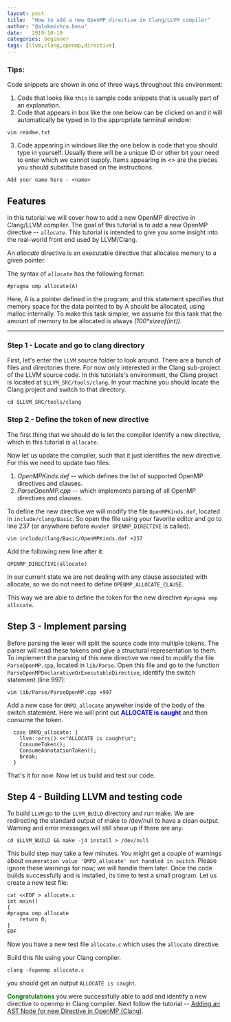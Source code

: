 ```yaml
---
layout: post
title:  "How to add a new OpenMP directive in Clang/LLVM compiler"
author: "@alokmishra.besu"
date:   2019-10-19
categories: beginner
tags: [llvm,clang,openmp,directive]
---
```


### **Tips:**

Code snippets are shown in one of three ways throughout this environment:

1. Code that looks like `this` is sample code snippets that is usually part of an explanation.
2. Code that appears in box like the one below can be clicked on and it will automatically be typed in to the appropriate terminal window:
```.term1
vim readme.txt
```

3. Code appearing in windows like the one below is code that you should type in yourself. Usually there will be a unique ID or other bit your need to enter which we cannot supply. Items appearing in <> are the pieces you should substitute based on the instructions.
```
Add your name here - <name>
```

## **Features**

In this tutorial we will cover how to add a new OpenMP directive in Clang/LLVM compiler. 
The goal of this tutorial is to add a new OpenMP directive -- *`allocate`*. 
This tutorial is intended to give you some insight into the real-world front end used by LLVM/Clang.

An *allocate* directive is an executable directive that allocates memory to a given pointer.

The syntax of *`allocate`* has the following format:
```
#pragma omp allocate(A)
```
Here, A is a pointer defined in the program, and this statement specifies that memory space for the data pointed to by A should be allocated, using malloc internally. 
To make this task simpler, we assume for this task that the amount of memory to be allocated is always *(100\*sizeof(int))*.


---

### Step 1 - Locate and go to clang directory
First, let's enter the `LLVM` source folder to look around. There are a bunch of files and directories there. For now only interested in the Clang sub-project of the LLVM source code. In this tutorials's environment, the Clang project is located at `$LLVM_SRC/tools/clang`. In your machine you should locate the Clang project and switch to that directory.
```.term1
cd $LLVM_SRC/tools/clang
```

### Step 2 - Define the token of new directive
The first thing that we should do is let the compiler identify a new directive, which in this tutorial is `allocate`.

Now let us update the compiler, such that it just identifies the new directive. For this we need to update two files:
1. *OpenMPKinds.def* -- which defines the list of supported OpenMP directives and clauses.
2. *ParseOpenMP.cpp* -- which implements parsing of all OpenMP directives and clauses.

To define the new directive we will modify the file `OpenMPKinds.def`, located in `include/clang/Basic`. 
So open the file using your favorite editor and go to line 237 (or anywhere before `#undef OPENMP_DIRECTIVE` is called).
```.term1
vim include/clang/Basic/OpenMPKinds.def +237
```

Add the following new line after it:
```
OPENMP_DIRECTIVE(allocate)
```

In our current state we are not dealing with any clause associated with allocate, so we do not need to define `OPENMP_ALLOCATE_CLAUSE`.

This way we are able to define the token for the new directive `#pragma omp allocate`.

## Step 3 - Implement parsing
Before parsing the lexer will split the source code into multiple tokens. 
The parser will read these tokens and give a structural representation to them. 
To implement the parsing of this new directive we need to modify the file `ParseOpenMP.cpp`, located in `lib/Parse`. 
Open this file and go to the function `ParseOpenMPDeclarativeOrExecutableDirective`, identify the switch statement (line 997):
```.term1
vim lib/Parse/ParseOpenMP.cpp +997
```

Add a new case for `OMPD_allocate` anyweher inside of the body of the switch statement. 
Here we will print out <span style="color:blue">**ALLOCATE is caught**</span> and then consume the token.
```
  case OMPD_allocate: {
    llvm::errs() <<"ALLOCATE is caught\n";
    ConsumeToken();
    ConsumeAnnotationToken();
    break;
  }
```

That's it for now. Now let us build and test our code.

## Step 4 - Building LLVM and testing code
To build `LLVM` go to the `LLVM_BUILD` directory and run make. 
We are redirecting the standard output of make to /dev/null to have a clean output. 
Warning and error messages will still show up if there are any.

```.term1
cd $LLVM_BUILD && make -j4 install > /dev/null
```

This build step may take a few minutes. 
You might get a couple of warnings about `enumeration value 'OMPD_allocate' not handled in switch`. 
Please ignore these warnings for now; we will handle them later. 
Once the code builds successfully and is installed, its time to test a small program. 
Let us create a new test file:

```.term1
cat <<EOF > allocate.c
int main()
{
#pragma omp allocate
    return 0;
}
EOF
```

Now you have a new test file `allocate.c` which uses the `allocate` directive. 

Build this file using your Clang compiler.

```.term1
clang -fopenmp allocate.c
```

you should get an output `ALLOCATE is caught`. 

<span style="color:green">**Congratulations**</span> you were successfully able to add and identify a new directive to openmp in Clang compiler. Next follow the tutorial -- [Adding an AST Node for new Directive in OpenMP (Clang)](http://www.freecompilercamp.org/clang-ast-node/).
